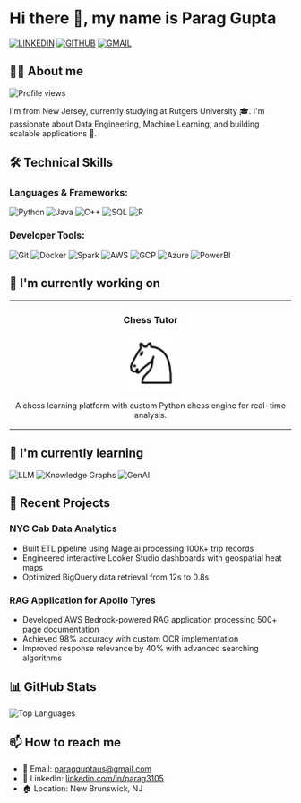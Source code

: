 # Hi there 👋, my name is Parag Gupta

[![LINKEDIN](https://img.shields.io/badge/LinkedIn-0077B5?style=for-the-badge&logo=linkedin&logoColor=white)](https://linkedin.com/in/parag3105)
[![GITHUB](https://img.shields.io/badge/GitHub-100000?style=for-the-badge&logo=github&logoColor=white)](https://github.com/ParagGupta103)
[![GMAIL](https://img.shields.io/badge/Gmail-D14836?style=for-the-badge&logo=gmail&logoColor=white)](mailto:paragguptaus@gmail.com)

## 🧑‍💻 About me

![Profile views](https://img.shields.io/badge/Profile%20Views-1247-blue)

I'm from New Jersey, currently studying at Rutgers University 🎓. I'm passionate about Data Engineering, Machine Learning, and building scalable applications 🚀.
## 🛠️ Technical Skills

### Languages & Frameworks:
![Python](https://img.shields.io/badge/Python-3776AB?style=for-the-badge&logo=python&logoColor=white)
![Java](https://img.shields.io/badge/Java-ED8B00?style=for-the-badge&logo=openjdk&logoColor=white)
![C++](https://img.shields.io/badge/C%2B%2B-00599C?style=for-the-badge&logo=c%2B%2B&logoColor=white)
![SQL](https://img.shields.io/badge/SQL-4479A1?style=for-the-badge&logo=postgresql&logoColor=white)
![R](https://img.shields.io/badge/R-276DC3?style=for-the-badge&logo=r&logoColor=white)


### Developer Tools:
![Git](https://img.shields.io/badge/Git-F05032?style=for-the-badge&logo=git&logoColor=white)
![Docker](https://img.shields.io/badge/Docker-2CA5E0?style=for-the-badge&logo=docker&logoColor=white)
![Spark](https://img.shields.io/badge/Apache_Spark-FFFFFF?style=for-the-badge&logo=apachespark&logoColor=#E35A16)
![AWS](https://img.shields.io/badge/Amazon_AWS-FF9900?style=for-the-badge&logo=amazonaws&logoColor=white)
![GCP](https://img.shields.io/badge/Google_Cloud-4285F4?style=for-the-badge&logo=google-cloud&logoColor=white)
![Azure](https://img.shields.io/badge/Microsoft_Azure-0089D6?style=for-the-badge&logo=microsoft-azure&logoColor=white)
![PowerBI](https://img.shields.io/badge/PowerBI-F2C811?style=for-the-badge&logo=Power%20BI&logoColor=white)

## 🔭 I'm currently working on

<div align="center">
  <table>
    <tr>
      <td width="50%" align="center">
        <h3>Chess Tutor</h3>
        <a href="https://github.com/ParagGupta103/chess-tutor">
          <img src="https://raw.githubusercontent.com/ParagGupta103/chess-app/master/public/assets/images/knight_w.png" alt="Knight Icon" width="100">
        </a>
        <p>A chess learning platform with custom Python chess engine for real-time analysis.</p>
      </td>
    </tr>
  </table>
</div>



## 🌱 I'm currently learning

![LLM](https://img.shields.io/badge/LLM-FFCA28?style=for-the-badge&logo=tensorflow&logoColor=black)
![Knowledge Graphs](https://img.shields.io/badge/Knowledge_Graphs-4285F4?style=for-the-badge&logo=neo4j&logoColor=white)
![GenAI](https://img.shields.io/badge/GenAI-0DBD8B?style=for-the-badge&logo=openai&logoColor=white)

## 🚀 Recent Projects

### NYC Cab Data Analytics
- Built ETL pipeline using Mage.ai processing 100K+ trip records
- Engineered interactive Looker Studio dashboards with geospatial heat maps
- Optimized BigQuery data retrieval from 12s to 0.8s

### RAG Application for Apollo Tyres
- Developed AWS Bedrock-powered RAG application processing 500+ page documentation
- Achieved 98% accuracy with custom OCR implementation
- Improved response relevance by 40% with advanced searching algorithms

## 📊 GitHub Stats
![Top Languages](https://github-readme-stats.vercel.app/api/top-langs/?username=ParagGupta103&layout=compact&theme=radical)

## 📫 How to reach me

- 📧 Email: paragguptaus@gmail.com
- 🔗 LinkedIn: [linkedin.com/in/parag3105](https://linkedin.com/in/parag3105)
- 🏠 Location: New Brunswick, NJ
